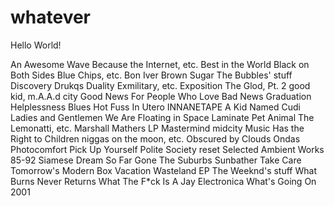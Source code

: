 whatever
========
Hello World!

An Awesome Wave
Because the Internet, etc.
Best in the World
Black on Both Sides
Blue Chips, etc.
Bon Iver
Brown Sugar
The Bubbles' stuff
Discovery
Drukqs
Duality
Exmilitary, etc.
Exposition
The Glod, Pt. 2
good kid, m.A.A.d city
Good News For People Who Love Bad News
Graduation
Helplessness Blues
Hot Fuss
In Utero
INNANETAPE
A Kid Named Cudi
Ladies and Gentlemen We Are Floating in Space
Laminate Pet Animal
The Lemonatti, etc.
Marshall Mathers LP
Mastermind
midcity
Music Has the Right to Children
niggas on the moon, etc.
Obscured by Clouds
Ondas
Photocomfort
Pick Up Yourself
Polite Society
reset
Selected Ambient Works 85-92
Siamese Dream
So Far Gone
The Suburbs
Sunbather 
Take Care
Tomorrow's Modern Box
Vacation Wasteland EP
The Weeknd's stuff
What Burns Never Returns
What The F*ck Is A Jay Electronica
What's Going On
2001
